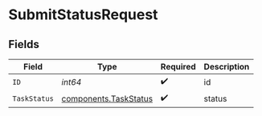 # SubmitStatusRequest


## Fields

| Field                                                          | Type                                                           | Required                                                       | Description                                                    |
| -------------------------------------------------------------- | -------------------------------------------------------------- | -------------------------------------------------------------- | -------------------------------------------------------------- |
| `ID`                                                           | *int64*                                                        | :heavy_check_mark:                                             | id                                                             |
| `TaskStatus`                                                   | [components.TaskStatus](../../models/components/taskstatus.md) | :heavy_check_mark:                                             | status                                                         |